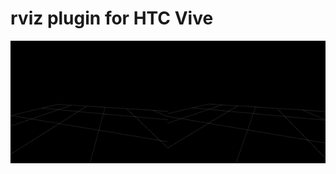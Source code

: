 # rviz plugin for HTC Vive

![Example](https://raw.githubusercontent.com/getsomatic/rviz_vive_plugin/master/media/poc.gif)
